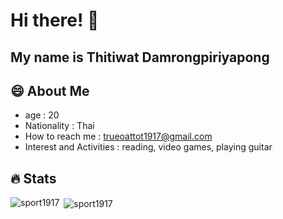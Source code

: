 # Hi there! 👋
## My name is Thitiwat Damrongpiriyapong 

##  😄 About Me
-    age : 20 
-    Nationality : Thai
-    How to reach me : trueoattot1917@gmail.com
-    Interest and Activities : reading, video games, playing guitar




##  🔥 Stats

<p><img align="left" src="https://github-readme-stats.vercel.app/api/top-langs?username=sport1917&show_icons=true&locale=en&layout=compact" alt="sport1917" /></p>

<p>&nbsp;<img align="center" src="https://github-readme-stats.vercel.app/api?username=sport1917&show_icons=true&locale=en" alt="sport1917" /></p>

<!---
sport1917/sport1917 is a ✨ special ✨ repository because its `README.md` (this file) appears on your GitHub profile.
You can click the Preview link to take a look at your changes.
--->

